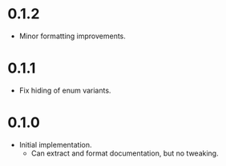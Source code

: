 # 0.1.2

* Minor formatting improvements.

# 0.1.1

* Fix hiding of enum variants.

# 0.1.0

* Initial implementation.
  - Can extract and format documentation, but no tweaking.
